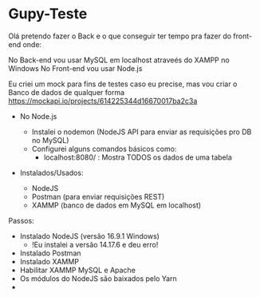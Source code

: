 
# Gupy-Teste


Olá pretendo fazer o Back e o que conseguir ter tempo pra fazer do front-end onde:

No Back-end vou usar MySQL em localhost atraveés do XAMPP no Windows
No Front-end vou usar Node.js


Eu criei um mock para fins de testes caso eu precise, mas vou criar o Banco de dados de qualquer forma
https://mockapi.io/projects/614225344d16670017ba2c3a


- No Node.js
    - Instalei o nodemon (NodeJS API para enviar as requisições pro DB no MySQL)
    - Configurei alguns comandos básicos como:
       - localhost:8080/ : Mostra TODOS os dados de uma tabela
      
- Instalados/Usados:
    - NodeJS
    - Postman (para enviar requisições REST)
    - XAMMP (banco de dados em MySQL em localhost)






Passos:

- Instalado NodeJS (versão 16.9.1 Windows)
    - !Eu instalei a versão 14.17.6 e deu erro! 
- Instalado Postman
- Instalado XAMMP
- Habilitar XAMMP MySQL e Apache
- Os módulos do NodeJS são baixados pelo Yarn
-


